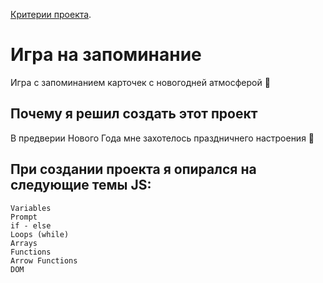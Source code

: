 [Критерии проекта](https://canvas.narxoz.kz/courses/574/assignments/31748).

# Игра на запоминание 
Игра с запоминанием карточек с новогодней атмосферой 🎄

## Почему я решил создать этот проект
В предверии Нового Года мне захотелось праздничнего настроения 🙂
## При создании проекта я опирался на следующие темы JS:
```
Variables
Prompt
if - else
Loops (while)
Arrays
Functions
Arrow Functions
DOM
